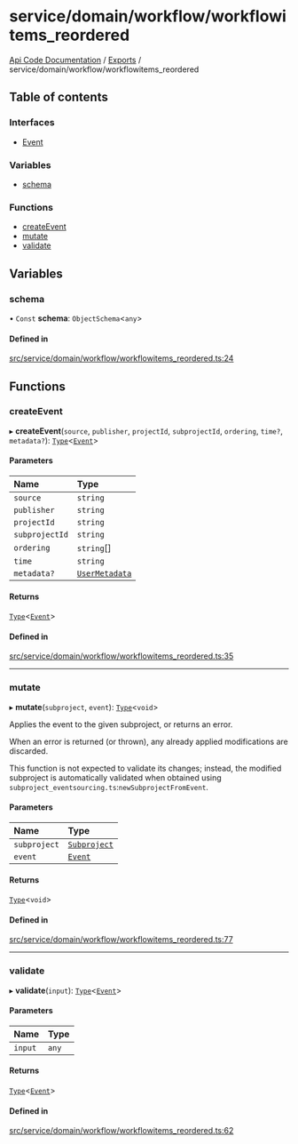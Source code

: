 # service/domain/workflow/workflowitems\_reordered
 
[Api Code Documentation](../README.md) / [Exports](../modules.md) / service/domain/workflow/workflowitems\_reordered

## Table of contents

### Interfaces

- [Event](../interfaces/service_domain_workflow_workflowitems_reordered.Event.md)

### Variables

- [schema](service_domain_workflow_workflowitems_reordered.md#schema)

### Functions

- [createEvent](service_domain_workflow_workflowitems_reordered.md#createevent)
- [mutate](service_domain_workflow_workflowitems_reordered.md#mutate)
- [validate](service_domain_workflow_workflowitems_reordered.md#validate)

## Variables

### schema

• `Const` **schema**: `ObjectSchema`\<`any`\>

#### Defined in

[src/service/domain/workflow/workflowitems_reordered.ts:24](https://github.com/openkfw/TruBudget/blob/2e43ea7/api/src/service/domain/workflow/workflowitems_reordered.ts#L24)

## Functions

### createEvent

▸ **createEvent**(`source`, `publisher`, `projectId`, `subprojectId`, `ordering`, `time?`, `metadata?`): [`Type`](result.md#type)\<[`Event`](../interfaces/service_domain_workflow_workflowitems_reordered.Event.md)\>

#### Parameters

| Name | Type |
| :------ | :------ |
| `source` | `string` |
| `publisher` | `string` |
| `projectId` | `string` |
| `subprojectId` | `string` |
| `ordering` | `string`[] |
| `time` | `string` |
| `metadata?` | [`UserMetadata`](service_domain_metadata.md#usermetadata) |

#### Returns

[`Type`](result.md#type)\<[`Event`](../interfaces/service_domain_workflow_workflowitems_reordered.Event.md)\>

#### Defined in

[src/service/domain/workflow/workflowitems_reordered.ts:35](https://github.com/openkfw/TruBudget/blob/2e43ea7/api/src/service/domain/workflow/workflowitems_reordered.ts#L35)

___

### mutate

▸ **mutate**(`subproject`, `event`): [`Type`](result.md#type)\<`void`\>

Applies the event to the given subproject, or returns an error.

When an error is returned (or thrown), any already applied modifications are
discarded.

This function is not expected to validate its changes; instead, the modified
subproject is automatically validated when obtained using
`subproject_eventsourcing.ts`:`newSubprojectFromEvent`.

#### Parameters

| Name | Type |
| :------ | :------ |
| `subproject` | [`Subproject`](../interfaces/service_domain_workflow_subproject.Subproject.md) |
| `event` | [`Event`](../interfaces/service_domain_workflow_workflowitems_reordered.Event.md) |

#### Returns

[`Type`](result.md#type)\<`void`\>

#### Defined in

[src/service/domain/workflow/workflowitems_reordered.ts:77](https://github.com/openkfw/TruBudget/blob/2e43ea7/api/src/service/domain/workflow/workflowitems_reordered.ts#L77)

___

### validate

▸ **validate**(`input`): [`Type`](result.md#type)\<[`Event`](../interfaces/service_domain_workflow_workflowitems_reordered.Event.md)\>

#### Parameters

| Name | Type |
| :------ | :------ |
| `input` | `any` |

#### Returns

[`Type`](result.md#type)\<[`Event`](../interfaces/service_domain_workflow_workflowitems_reordered.Event.md)\>

#### Defined in

[src/service/domain/workflow/workflowitems_reordered.ts:62](https://github.com/openkfw/TruBudget/blob/2e43ea7/api/src/service/domain/workflow/workflowitems_reordered.ts#L62)
